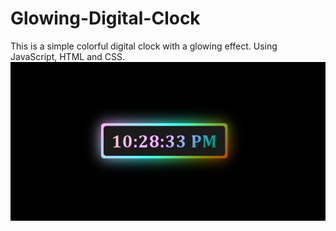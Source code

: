 # Glowing-Digital-Clock
This is a simple colorful digital clock with a glowing effect. Using JavaScript, HTML and CSS.
<img src="images/glowing_clock.png"/>
